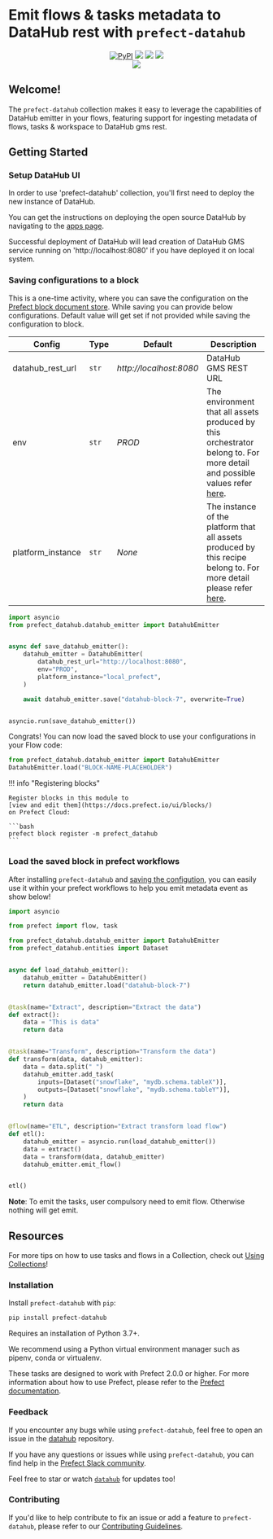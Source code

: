 # Emit flows & tasks metadata to DataHub rest with `prefect-datahub`

<p align="center">
    <a href="https://pypi.python.org/pypi/prefect-datahub/" alt="PyPI version">
        <img alt="PyPI" src="https://img.shields.io/pypi/v/prefect-datahub?color=0052FF&labelColor=090422" /></a>
    <a href="https://github.com/datahub-project/datahub/" alt="Stars">
        <img src="https://img.shields.io/github/stars/datahub-project/datahub?color=0052FF&labelColor=090422" /></a>
    <a href="https://pypistats.org/packages/prefect-datahub/" alt="Downloads">
        <img src="https://img.shields.io/pypi/dm/prefect-datahub?color=0052FF&labelColor=090422" /></a>
    <a href="https://github.com/datahub-project/datahub/pulse" alt="Activity">
        <img src="https://img.shields.io/github/commit-activity/m/datahub-project/datahub?color=0052FF&labelColor=090422" /></a>
    <br/>
    <a href="https://datahubspace.slack.com" alt="Slack">
        <img src="https://img.shields.io/badge/slack-join_community-red.svg?color=0052FF&labelColor=090422&logo=slack" /></a>
</p>

## Welcome!

The `prefect-datahub` collection makes it easy to leverage the capabilities of DataHub emitter in your flows, featuring support for ingesting metadata of flows, tasks & workspace to DataHub gms rest.


## Getting Started

### Setup DataHub UI

In order to use 'prefect-datahub' collection, you'll first need to deploy the new instance of DataHub. 

You can get the instructions on deploying the open source DataHub by navigating to the [apps page](https://datahubproject.io/docs/quickstart).

Successful deployment of DataHub will lead creation of DataHub GMS service running on 'http://localhost:8080' if you have deployed it on local system.

### Saving configurations to a block


This is a one-time activity, where you can save the configuration on the [Prefect block document store](https://docs.prefect.io/2.10.13/concepts/blocks/#saving-blocks).
While saving you can provide below configurations. Default value will get set if not provided while saving the configuration to block.

Config | Type | Default | Description
--- | --- | --- | ---
datahub_rest_url | `str` | *http://localhost:8080* | DataHub GMS REST URL
env | `str` | *PROD* | The environment that all assets produced by this orchestrator belong to. For more detail and possible values refer [here](https://datahubproject.io/docs/graphql/enums/#fabrictype).
platform_instance | `str` | *None* | The instance of the platform that all assets produced by this recipe belong to. For more detail please refer [here](https://datahubproject.io/docs/platform-instances/).

```python
import asyncio
from prefect_datahub.datahub_emitter import DatahubEmitter


async def save_datahub_emitter():
    datahub_emitter = DatahubEmitter(
        datahub_rest_url="http://localhost:8080",
        env="PROD",
        platform_instance="local_prefect",
    )

    await datahub_emitter.save("datahub-block-7", overwrite=True)


asyncio.run(save_datahub_emitter())
```

Congrats! You can now load the saved block to use your configurations in your Flow code:
 
```python
from prefect_datahub.datahub_emitter import DatahubEmitter
DatahubEmitter.load("BLOCK-NAME-PLACEHOLDER")
```

!!! info "Registering blocks"

    Register blocks in this module to
    [view and edit them](https://docs.prefect.io/ui/blocks/)
    on Prefect Cloud:

    ```bash
    prefect block register -m prefect_datahub
    ```

### Load the saved block in prefect workflows

After installing `prefect-datahub` and [saving the configution](#saving-configurations-to-a-block), you can easily use it within your prefect workflows to help you emit metadata event as show below!

```python
import asyncio

from prefect import flow, task

from prefect_datahub.datahub_emitter import DatahubEmitter
from prefect_datahub.entities import Dataset


async def load_datahub_emitter():
    datahub_emitter = DatahubEmitter()
    return datahub_emitter.load("datahub-block-7")


@task(name="Extract", description="Extract the data")
def extract():
    data = "This is data"
    return data


@task(name="Transform", description="Transform the data")
def transform(data, datahub_emitter):
    data = data.split(" ")
    datahub_emitter.add_task(
        inputs=[Dataset("snowflake", "mydb.schema.tableX")],
        outputs=[Dataset("snowflake", "mydb.schema.tableY")],
    )
    return data


@flow(name="ETL", description="Extract transform load flow")
def etl():
    datahub_emitter = asyncio.run(load_datahub_emitter())
    data = extract()
    data = transform(data, datahub_emitter)
    datahub_emitter.emit_flow()


etl()
```

**Note**: To emit the tasks, user compulsory need to emit flow. Otherwise nothing will get emit.

## Resources

For more tips on how to use tasks and flows in a Collection, check out [Using Collections](https://docs.prefect.io/collections/usage/)!

### Installation

Install `prefect-datahub` with `pip`:

```bash
pip install prefect-datahub
```

Requires an installation of Python 3.7+.

We recommend using a Python virtual environment manager such as pipenv, conda or virtualenv.

These tasks are designed to work with Prefect 2.0.0 or higher. For more information about how to use Prefect, please refer to the [Prefect documentation](https://docs.prefect.io/).

### Feedback

If you encounter any bugs while using `prefect-datahub`, feel free to open an issue in the [datahub](https://github.com/datahub-project/datahub) repository.

If you have any questions or issues while using `prefect-datahub`, you can find help in the [Prefect Slack community](https://prefect.io/slack).

Feel free to star or watch [`datahub`](https://github.com/datahub-project/datahub) for updates too!

### Contributing

If you'd like to help contribute to fix an issue or add a feature to `prefect-datahub`, please refer to our [Contributing Guidelines](https://datahubproject.io/docs/contributing).
